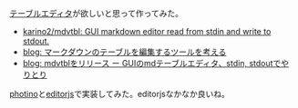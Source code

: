 [テーブルエディタ](テーブルエディタ.md)が欲しいと思って作ってみた。

- [karino2/mdvtbl: GUI markdown editor read from stdin and write to stdout.](https://github.com/karino2/mdvtbl)
- [blog: マークダウンのテーブルを編集するツールを考える](https://karino2.github.io/2022/02/14/table_editor_idea.html)
- [blog: mdvtblをリリース ー GUIのmdテーブルエディタ、stdin, stdoutでやりとり](https://karino2.github.io/2022/02/15/mdvtbl_release.html)

[photino](photino.md)と[editorjs](editorjs.md)で実装してみた。editorjsなかなか良いね。
